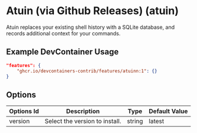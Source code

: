 
# Atuin (via Github Releases) (atuin)

Atuin replaces your existing shell history with a SQLite database, and records additional context for your commands.

## Example DevContainer Usage

```json
"features": {
    "ghcr.io/devcontainers-contrib/features/atuinn:1": {}
}
```

## Options

| Options Id | Description | Type | Default Value |
|-----|-----|-----|-----|
| version | Select the version to install. | string | latest |
